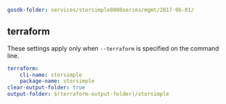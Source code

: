 
```yaml $(tag) == 'package-2017-06' && $(terraform)
gosdk-folder: services/storsimple8000series/mgmt/2017-06-01/
```

## terraform

These settings apply only when `--terraform` is specified on the command line.

``` yaml $(terraform)
terraform:
    cli-name: storsimple
    package-name: storsimple
clear-output-folder: true
output-folder: $(terraform-output-folder)/storsimple
```
